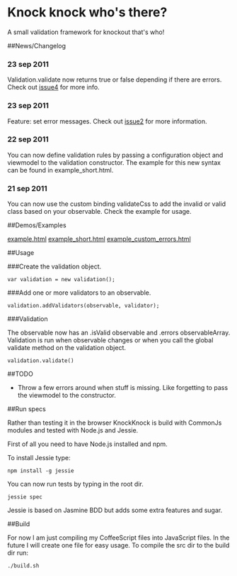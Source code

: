 # Knock knock who's there?

A small validation framework for knockout that's who!


##News/Changelog

### 23 sep 2011

Validation.validate now returns true or false depending if there are errors. Check out [issue4](https://github.com/Enome/knockknock/issues/4) for more info.

### 23 sep 2011

Feature: set error messages. Check out [issue2](https://github.com/Enome/knockknock/issues/2) for more information.

### 22 sep 2011

You can now define validation rules by passing a configuration object and viewmodel to the validation constructor. The example for this new syntax can be found in example\_short.html. 

### 21 sep 2011

You can now use the custom binding validateCss to add the invalid or valid class based on your observable. Check the example for usage.


##Demos/Examples

[example.html](http://knockknock.ep.io/example.html)
[example\_short.html](http://knockknock.ep.io/example_short.html)
[example\_custom\_errors.html](http://knockknock.ep.io/example_custom_errors.html)


##Usage

###Create the validation object.
  
    var validation = new validation();

###Add one or more validators to an observable.

    validation.addValidators(observable, validator);

###Validation

The observable now has an .isValid observable and .errors observableArray. Validation is run when observable changes or when you call the global validate method on the validation object.

    validation.validate()


##TODO

 - Throw a few errors around when stuff is missing. Like forgetting to pass the viewmodel to the constructor.

##Run specs

Rather than testing it in the browser KnockKnock  is build with CommonJs modules and tested with Node.js and Jessie. 

First of all you need to have Node.js installed and npm. 

To install Jessie type:

    npm install -g jessie


You can now run tests by typing in the root dir.

    jessie spec 

Jessie is based on Jasmine BDD but adds some extra features and sugar.

##Build 

For now I am just compiling my CoffeeScript files into JavaScript files. In the future I will create one file for easy usage. To compile the src dir to the build dir run:

    ./build.sh


